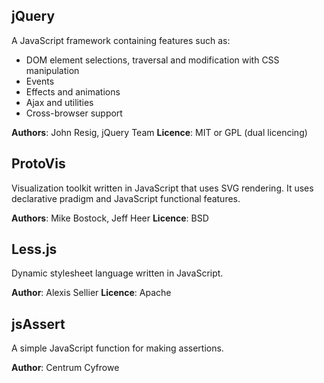 jQuery
------

A JavaScript framework containing features such as: 
  - DOM element selections, traversal and modification with CSS manipulation
  - Events
  - Effects and animations
  - Ajax and utilities
  - Cross-browser support

**Authors**: John Resig, jQuery Team
**Licence**: MIT or GPL (dual licencing)


ProtoVis
--------

Visualization toolkit written in JavaScript that uses SVG rendering. It uses 
declarative pradigm and JavaScript functional features.

**Authors**: Mike Bostock, Jeff Heer 
**Licence**: BSD


Less.js
-------

Dynamic stylesheet language written in JavaScript.

**Author**: Alexis Sellier
**Licence**: Apache


jsAssert
--------

A simple JavaScript function for making assertions.

**Author**: Centrum Cyfrowe
